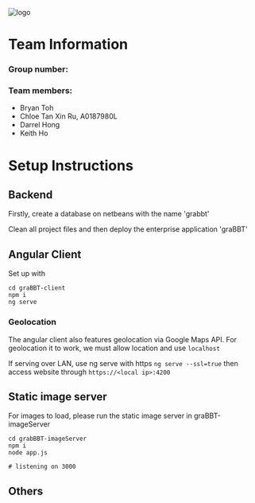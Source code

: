 ![logo](https://i.imgur.com/WtqFOwP.png)

# Team Information

### Group number: 
### Team members:
- Bryan Toh 
- Chloe Tan Xin Ru, A0187980L
- Darrel Hong 
- Keith Ho 

# Setup Instructions

## Backend

Firstly, create a database on netbeans with the name 'grabbt'

Clean all project files and then deploy the enterprise application 'graBBT'

## Angular Client

Set up with

```
cd graBBT-client
npm i
ng serve
```

### Geolocation

The angular client also features geolocation via Google Maps API. For geolocation it to work, we must allow location and use `localhost`

If serving over LAN, use ng serve with https
`ng serve --ssl=true`
then access website through
`https://<local ip>:4200`

## Static image server

For images to load, please run the static image server in graBBT-imageServer

```
cd grabBBT-imageServer
npm i
node app.js

# listening on 3000
```

## Others


